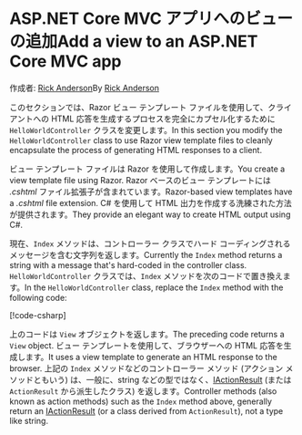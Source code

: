 # <a name="add-a-view-to-an-aspnet-core-mvc-app"></a><span data-ttu-id="63305-101">ASP.NET Core MVC アプリへのビューの追加</span><span class="sxs-lookup"><span data-stu-id="63305-101">Add a view to an ASP.NET Core MVC app</span></span>

<span data-ttu-id="63305-102">作成者: [Rick Anderson](https://twitter.com/RickAndMSFT)</span><span class="sxs-lookup"><span data-stu-id="63305-102">By [Rick Anderson](https://twitter.com/RickAndMSFT)</span></span>

<span data-ttu-id="63305-103">このセクションでは、Razor ビュー テンプレート ファイルを使用して、クライアントへの HTML 応答を生成するプロセスを完全にカプセル化するために `HelloWorldController` クラスを変更します。</span><span class="sxs-lookup"><span data-stu-id="63305-103">In this section you modify the `HelloWorldController` class to use Razor view template files to cleanly encapsulate the process of generating HTML responses to a client.</span></span>

<span data-ttu-id="63305-104">ビュー テンプレート ファイルは Razor を使用して作成します。</span><span class="sxs-lookup"><span data-stu-id="63305-104">You create a view template file using Razor.</span></span> <span data-ttu-id="63305-105">Razor ベースのビュー テンプレートには *.cshtml* ファイル拡張子が含まれています。</span><span class="sxs-lookup"><span data-stu-id="63305-105">Razor-based view templates have a *.cshtml* file extension.</span></span> <span data-ttu-id="63305-106">C# を使用して HTML 出力を作成する洗練された方法が提供されます。</span><span class="sxs-lookup"><span data-stu-id="63305-106">They provide an elegant way to create HTML output using C#.</span></span>

<span data-ttu-id="63305-107">現在、`Index` メソッドは、コントローラー クラスでハード コーディングされるメッセージを含む文字列を返します。</span><span class="sxs-lookup"><span data-stu-id="63305-107">Currently the `Index` method returns a string with a message that's hard-coded in the controller class.</span></span> <span data-ttu-id="63305-108">`HelloWorldController` クラスでは、`Index` メソッドを次のコードで置き換えます。</span><span class="sxs-lookup"><span data-stu-id="63305-108">In the `HelloWorldController` class, replace the `Index` method with the following code:</span></span>

[!code-csharp[](~/tutorials/first-mvc-app/start-mvc/sample/MvcMovie/Controllers/HelloWorldController.cs?name=snippet_4)]

<span data-ttu-id="63305-109">上のコードは `View` オブジェクトを返します。</span><span class="sxs-lookup"><span data-stu-id="63305-109">The preceding code returns a `View` object.</span></span> <span data-ttu-id="63305-110">ビュー テンプレートを使用して、ブラウザーへの HTML 応答を生成します。</span><span class="sxs-lookup"><span data-stu-id="63305-110">It uses a view template to generate an HTML response to the browser.</span></span> <span data-ttu-id="63305-111">上記の `Index` メソッドなどのコントローラー メソッド (アクション メソッドともいう) は、一般に、string などの型ではなく、[IActionResult](/dotnet/api/microsoft.aspnetcore.mvc.iactionresult) (または `ActionResult` から派生したクラス) を返します。</span><span class="sxs-lookup"><span data-stu-id="63305-111">Controller methods (also known as action methods) such as the `Index` method above, generally return an [IActionResult](/dotnet/api/microsoft.aspnetcore.mvc.iactionresult) (or a class derived from `ActionResult`), not a type like string.</span></span>
